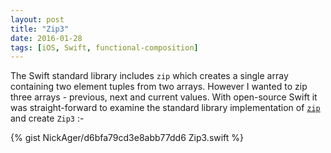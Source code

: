 ```yaml
---
layout: post
title: "Zip3"
date: 2016-01-28
tags: [iOS, Swift, functional-composition]
---
```

The Swift standard library includes `zip` which creates a single array containing two element tuples from two arrays. However I wanted  to zip three arrays - previous, next and current values. With open-source Swift it was straight-forward to examine the standard library implementation of [`zip` ](https://github.com/apple/swift/blob/master/stdlib/public/core/Zip.swift) and create `Zip3` :-

{% gist NickAger/d6bfa79cd3e8abb77dd6 Zip3.swift %}
